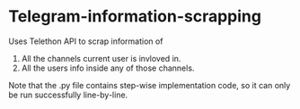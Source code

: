 # Telegram-information-scrapping

Uses Telethon API to scrap information of 
1. All the channels current user is invloved in.
2. All the users info inside any of those channels.

Note that the .py file contains step-wise implementation code, so it can only be run successfully line-by-line.
